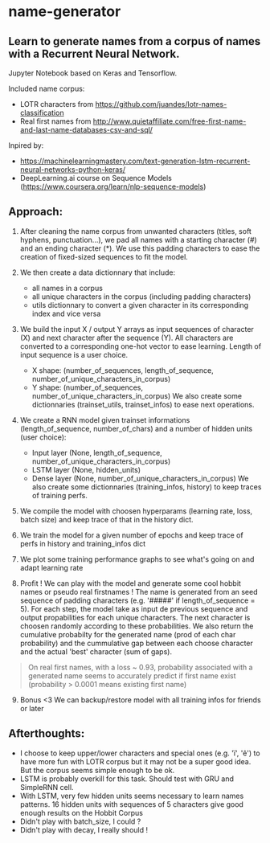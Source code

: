 # name-generator

## Learn to generate names from a corpus of names with a Recurrent Neural Network.

Jupyter Notebook based on Keras and Tensorflow.

Included name corpus:
- LOTR characters from https://github.com/juandes/lotr-names-classification
- Real first names from http://www.quietaffiliate.com/free-first-name-and-last-name-databases-csv-and-sql/

Inpired by:
- https://machinelearningmastery.com/text-generation-lstm-recurrent-neural-networks-python-keras/
- DeepLearning.ai course on Sequence Models (https://www.coursera.org/learn/nlp-sequence-models)

## Approach:
1) After cleaning the name corpus from unwanted characters (titles, soft hyphens, punctuation...),
we pad all names with a starting character (#) and an ending character (*).
We use this padding characters to ease the creation of fixed-sized sequences to fit the model.

2) We then create a data dictionnary that include:
    - all names in a corpus
    - all unique characters in the corpus (including padding characters)
    - utils dictionnary to convert a given character in its corresponding index and vice versa

3) We build the input X / output Y arrays as input sequences of character (X) and next character 
after the sequence (Y). All characters are converted to a corresponding one-hot vector to ease
learning. Length of input sequence is a user choice.
    - X shape: (number_of_sequences, length_of_sequence, number_of_unique_characters_in_corpus)
    - Y shape: (number_of_sequences, number_of_unique_characters_in_corpus)
We also create some dictionnaries (trainset_utils, trainset_infos) to ease next operations.

4) We create a RNN model given trainset informations (length_of_sequence, number_of_chars) and a
number of hidden units (user choice):
    - Input layer (None, length_of_sequence, number_of_unique_characters_in_corpus)
    - LSTM layer (None, hidden_units)
    - Dense layer (None, number_of_unique_characters_in_corpus)
We also create some dictionnaries (training_infos, history) to keep traces of training perfs.

5) We compile the model with choosen hyperparams (learning rate, loss, batch size) and keep trace
of that in the history dict.

6) We train the model for a given number of epochs and keep trace of perfs in history and
training_infos dict

7) We plot some training performance graphs to see what's going on and adapt learning rate

8) Profit ! We can play with the model and generate some cool hobbit names or pseudo real
firstnames !
The name is generated from an seed sequence of padding characters (e.g. '#####' if
length_of_sequence = 5). For each step, the model take as input de previous sequence and output
propabilities for each unique characters. The next character is choosen randomly according to these
probabilities.
We also return the cumulative probabilty for the generated name (prod of each char probability) and
the cummulative gap between each choose character and the actual 'best' character (sum of gaps).
> On real first names, with a loss ~ 0.93, probability associated with a generated name seems to
accurately predict if first name exist (probability > 0.0001 means existing first name)


9) Bonus <3 We can backup/restore model with all training infos for friends or later

## Afterthoughts:

- I choose to keep upper/lower characters and special ones (e.g. 'ï', 'ê') to have more fun with
LOTR corpus but it may not be a super good idea. But the corpus seems simple enough to be ok. 
- LSTM is probably overkill for this task. Should test with GRU and SimpleRNN cell.
- With LSTM, very few hidden units seems necessary to learn names patterns. 16 hidden units with 
sequences of 5 characters give good enough results on the Hobbit Corpus
- Didn't play with batch_size, I could ?
- Didn't play with decay, I really should !
